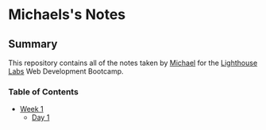 # Michaels's Notes

## Summary 

This repository contains all of the notes taken by [Michael](https://github.com/burke-md) for the [Lighthouse Labs](https://www.lighthouselabs.ca/en) Web Development Bootcamp.

### Table of Contents
* [Week 1](/Week_1)
  * [Day 1](/Week_1/Day_1)